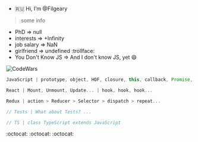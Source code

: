 - :ru: Hi, I’m @Filgeary
> some info
- PhD => null
- interests => +Infinity
- job salary => NaN
- girlfriend => undefined :trollface:
- You Don't Know JS => And I don't know JS, yet 😄

![CodeWars](https://www.codewars.com/users/Filgeary/badges/large)

```js
JavaScript | prototype, object, HOF, closure, this, callback, Promise, EventLoop
```

```jsx
React | Mount, Unmount, Update... | hook, hook, hook...
```

```jsx
Redux | action > Reducer > Selector > dispatch > repeat...
```

```js
// Tests | What about Tests? ...
```

```js
// TS | class TypeScript extends JavaScript
```

:octocat: :octocat: :octocat:

<!---
Filgeary/Filgeary is a ✨ special ✨ repository because its `README.md` (this file) appears on your GitHub profile.
You can click the Preview link to take a look at your changes.
--->
